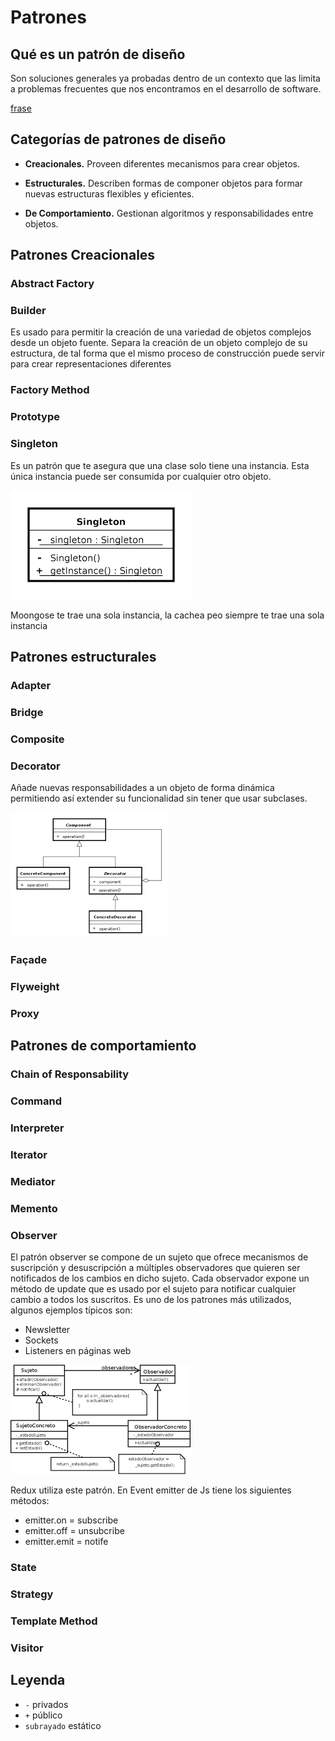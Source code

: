 # Patrones
## Qué es un patrón de diseño
Son soluciones generales ya probadas dentro de un contexto que las limita a problemas frecuentes que nos encontramos en el desarrollo de software.

[frase](https://blog.codinghorror.com/head-first-design-patterns/)

## Categorías de patrones de diseño
* **Creacionales.** Proveen diferentes mecanismos para crear objetos.

* **Estructurales.** Describen formas de componer objetos para formar nuevas estructuras flexibles y eficientes.

* **De Comportamiento.** Gestionan algoritmos y responsabilidades entre objetos.

## Patrones Creacionales
### Abstract Factory
### Builder
Es usado para permitir la creación de una variedad de objetos complejos desde un objeto fuente. Separa la creación de un objeto complejo de su estructura, de tal forma que el mismo proceso de construcción puede servir para crear representaciones diferentes
### Factory Method
### Prototype
### Singleton
Es un patrón que te asegura que una clase solo tiene una instancia. Esta única instancia puede ser consumida por cualquier otro objeto.

 ![An image](../images/singleton.png)

 Moongose te trae una sola instancia, la cachea peo siempre te trae una sola instancia

## Patrones estructurales

### Adapter
### Bridge
### Composite
### Decorator
Añade nuevas responsabilidades a un objeto de forma dinámica permitiendo así extender su funcionalidad sin tener que usar subclases.

![Decorator](../images/decorator.png)

### Façade
### Flyweight
### Proxy

## Patrones de comportamiento
### Chain of Responsability
### Command
### Interpreter
### Iterator
### Mediator
### Memento
### Observer 
El patrón observer se compone de un sujeto que ofrece mecanismos de suscripción y desuscripción a múltiples observadores que quieren ser notificados de los cambios en dicho sujeto. Cada observador expone un método de update que es usado por el sujeto para notificar cualquier cambio a todos los suscritos.
Es uno de los patrones más utilizados, algunos ejemplos típicos son:
   * Newsletter
   * Sockets
   * Listeners en páginas web

![Observer](../images/observer.png)

Redux utiliza este patrón. En Event emitter de Js tiene los siguientes métodos:
   * emitter.on = subscribe
   * emitter.off = unsubcribe
   * emitter.emit = notife

### State
### Strategy
### Template Method
### Visitor

## Leyenda 
* `-` privados
* `+` público
* `subrayado` estático
